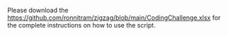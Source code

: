 Please download the https://github.com/ronnitram/zigzag/blob/main/CodingChallenge.xlsx for the complete instructions on how to use the script.
